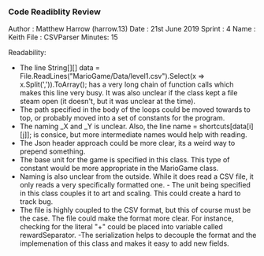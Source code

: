 ﻿
### Code Readiblity Review
Author : Matthew Harrow (harrow.13)
Date   : 21st June 2019
Sprint : 4
Name   : Keith
File   : CSVParser
Minutes: 15

Readability:
- The line String[][] data = File.ReadLines("MarioGame/Data/level1.csv").Select(x => x.Split(',')).ToArray(); has a very long chain
of function calls which makes this line very busy. It was also unclear if the class kept a file steam open (it doesn't, but it
was unclear at the time). 
- The path specified in the body of the loops could be moved towards to top, or probably moved into a set of constants for the program.
- The naming _X and _Y is unclear. Also, the line name = shortcuts[data[i][j]]; is consice, but more intermediate names would help
with reading.
- The Json header approach could be more clear, its a weird way to prepend something. 
- The base unit for the game is specified in this class. This type of constant would be more appropriate in the MarioGame class.
- Naming is also unclear from the outside. While it does read a CSV file, it only reads a very specifically formatted one. - The unit being specified in this class couples it to art and scaling. This could create a hard to track bug.
- The file is highly coupled to the CSV format, but this of course must be the case. The file could make the format more clear.
For instance, checking for the literal "+" could be placed into  variable called rewardSeparator. 
-The serialization helps to decouple the format and the implemenation of this class and makes it easy to add new fields.
